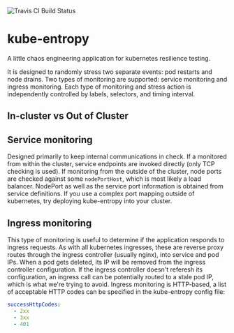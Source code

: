 ![Travis CI Build Status](https://travis-ci.org/alexlokshin/kube-entropy.svg?branch=master "Travis CI Build Status")

# kube-entropy
A little chaos engineering application for kubernetes resilience testing.

It is designed to randomly stress two separate events: pod restarts and node drains. Two types of monitoring are supported: service monitoring and ingress monitoring. Each type of monitoring and stress action is independently controlled by labels, selectors, and timing interval.

## In-cluster vs Out of Cluster

## Service monitoring

Designed primarily to keep internal communications in check. If a monitored from within the cluster, service endpoints are invoked directly (only TCP checking is used). If monitoring from the outside of the cluster, node ports are checked against some `nodePortHost`, which is most likely a load balancer. NodePort as well as the service port information is obtained from service definitions. If you use a complex port mapping  outside of kubernetes, try deploying kube-entropy into your cluster. 

## Ingress monitoring

This type of monitoring is useful to determine if the application responds to ingress requests. As with all kubernetes ingresses, these are reverse proxy routes through the ingress controller (usually nginx), into service and pod IPs. When a pod gets deleted, its IP will be removed from the ingress controller configuration. If the ingress controller doesn't referesh its configuration, an ingress call can be potentially routed to a stale pod IP, which is what we're trying to avoid. Ingress monitoring is HTTP-based, a list of acceptable HTTP codes can be specified in the kube-entropy config file:

```yaml
successHttpCodes:
  - 2xx
  - 3xx
  - 401
```
